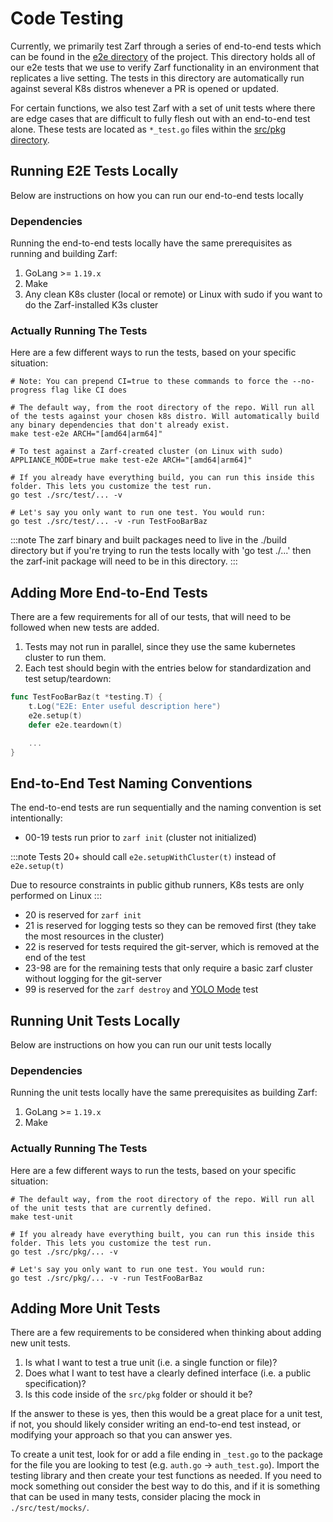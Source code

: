 # Code Testing

Currently, we primarily test Zarf through a series of end-to-end tests which can be found in the [e2e directory](https://github.com/defenseunicorns/zarf/tree/main/src/test/e2e) of the project. This directory holds all of our e2e tests that we use to verify Zarf functionality in an environment that replicates a live setting. The tests in this directory are automatically run against several K8s distros whenever a PR is opened or updated.

For certain functions, we also test Zarf with a set of unit tests where there are edge cases that are difficult to fully flesh out with an end-to-end test alone.  These tests are located as `*_test.go` files within the [src/pkg directory](https://github.com/defenseunicorns/zarf/tree/main/src/pkg).

## Running E2E Tests Locally

Below are instructions on how you can run our end-to-end tests locally

### Dependencies

Running the end-to-end tests locally have the same prerequisites as running and building Zarf:

1.  GoLang >= `1.19.x`
2.  Make
3.  Any clean K8s cluster (local or remote) or Linux with sudo if you want to do the Zarf-installed K3s cluster

### Actually Running The Tests

Here are a few different ways to run the tests, based on your specific situation:

```shell
# Note: You can prepend CI=true to these commands to force the --no-progress flag like CI does

# The default way, from the root directory of the repo. Will run all of the tests against your chosen k8s distro. Will automatically build any binary dependencies that don't already exist.
make test-e2e ARCH="[amd64|arm64]"

# To test against a Zarf-created cluster (on Linux with sudo)
APPLIANCE_MODE=true make test-e2e ARCH="[amd64|arm64]"

# If you already have everything build, you can run this inside this folder. This lets you customize the test run.
go test ./src/test/... -v

# Let's say you only want to run one test. You would run:
go test ./src/test/... -v -run TestFooBarBaz
```

:::note
The zarf binary and built packages need to live in the ./build directory but if you're trying to run the tests locally with 'go test ./...' then the zarf-init package will need to be in this directory.
:::

## Adding More End-to-End Tests

There are a few requirements for all of our tests, that will need to be followed when new tests are added.

1. Tests may not run in parallel, since they use the same kubernetes cluster to run them.
2. Each test should begin with the entries below for standardization and test setup/teardown:

```go
func TestFooBarBaz(t *testing.T) {
    t.Log("E2E: Enter useful description here")
    e2e.setup(t)
    defer e2e.teardown(t)

    ...
}
```

## End-to-End Test Naming Conventions

The end-to-end tests are run sequentially and the naming convention is set intentionally:

- 00-19 tests run prior to `zarf init` (cluster not initialized)

:::note
Tests 20+ should call `e2e.setupWithCluster(t)` instead of `e2e.setup(t)`

Due to resource constraints in public github runners, K8s tests are only performed on Linux
:::

- 20 is reserved for `zarf init`
- 21 is reserved for logging tests so they can be removed first (they take the most resources in the cluster)
- 22 is reserved for tests required the git-server, which is removed at the end of the test
- 23-98 are for the remaining tests that only require a basic zarf cluster without logging for the git-server
- 99 is reserved for the `zarf destroy` and [YOLO Mode](../../examples/yolo/README.md) test

## Running Unit Tests Locally

Below are instructions on how you can run our unit tests locally

### Dependencies

Running the unit tests locally have the same prerequisites as building Zarf:

1.  GoLang >= `1.19.x`
2.  Make

### Actually Running The Tests

Here are a few different ways to run the tests, based on your specific situation:

```shell
# The default way, from the root directory of the repo. Will run all of the unit tests that are currently defined.
make test-unit

# If you already have everything built, you can run this inside this folder. This lets you customize the test run.
go test ./src/pkg/... -v

# Let's say you only want to run one test. You would run:
go test ./src/pkg/... -v -run TestFooBarBaz
```

## Adding More Unit Tests

There are a few requirements to be considered when thinking about adding new unit tests.

1. Is what I want to test a true unit (i.e. a single function or file)?
2. Does what I want to test have a clearly defined interface (i.e. a public specification)?
3. Is this code inside of the `src/pkg` folder or should it be?

If the answer to these is yes, then this would be a great place for a unit test, if not, you should likely consider writing an end-to-end test instead, or modifying your approach so that you can answer yes.

To create a unit test, look for or add a file ending in `_test.go` to the package for the file you are looking to test (e.g. `auth.go` -> `auth_test.go`).  Import the testing library and then create your test functions as needed.  If you need to mock something out consider the best way to do this, and if it is something that can be used in many tests, consider placing the mock in `./src/test/mocks/`.
